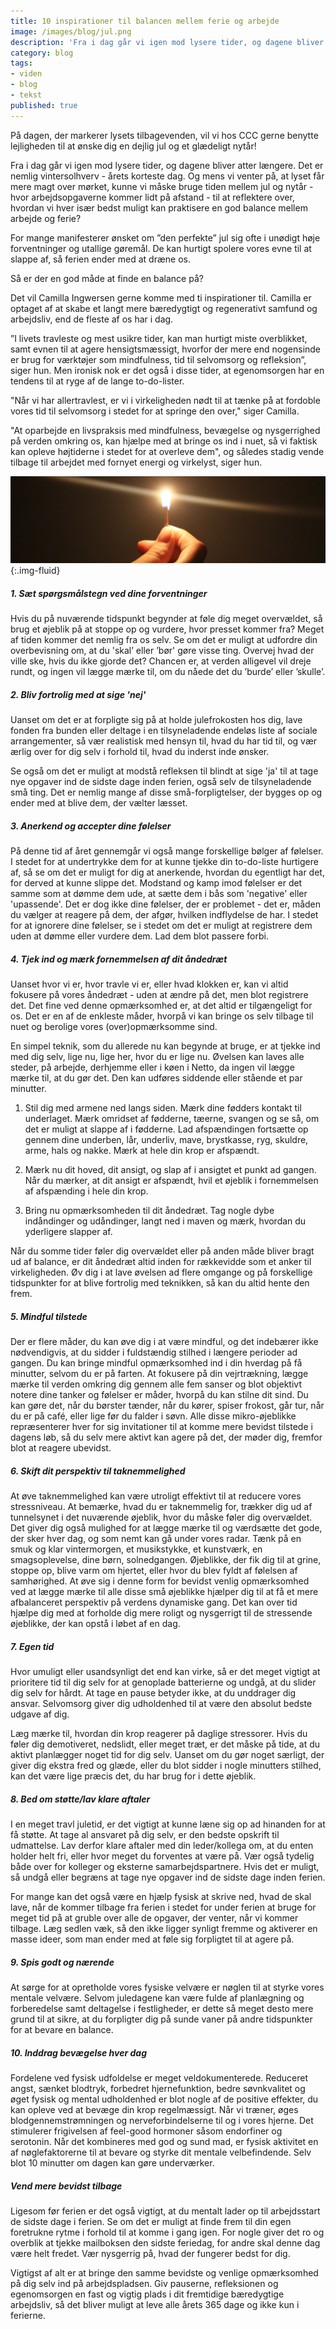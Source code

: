 ```yaml
---
title: 10 inspirationer til balancen mellem ferie og arbejde
image: /images/blog/jul.png
description: 'Fra i dag går vi igen mod lysere tider, og dagene bliver atter længere. Det er nemlig vintersolhverv - årets korteste dag. Og mens vi venter på, at lyset får mere magt over mørket, kunne vi måske bruge tiden mellem jul og nytår - hvor arbejdsopgaverne kommer lidt på afstand - til at reflektere over, hvordan vi hver især bedst muligt kan praktisere en god balance mellem arbejde og ferie?'
category: blog
tags:
- viden
- blog
- tekst
published: true
---
```

På dagen, der markerer lysets tilbagevenden, vil vi hos CCC gerne benytte lejligheden til at ønske dig en dejlig jul og et glædeligt nytår!

Fra i dag går vi igen mod lysere tider, og dagene bliver atter længere. Det er nemlig vintersolhverv - årets korteste dag. Og mens vi venter på, at lyset får mere magt over mørket, kunne vi måske bruge tiden mellem jul og nytår - hvor arbejdsopgaverne kommer lidt på afstand - til at reflektere over, hvordan vi hver især bedst muligt kan praktisere en god balance mellem arbejde og ferie?

For mange manifesterer ønsket om ”den perfekte” jul sig ofte i unødigt høje forventninger og utallige gøremål. De kan hurtigt spolere vores evne til at slappe af, så ferien ender med at dræne os.

Så er der en god måde at finde en balance på?

Det vil Camilla Ingwersen gerne komme med ti inspirationer til. Camilla er optaget af at skabe et langt mere bæredygtigt og regenerativt samfund og arbejdsliv, end de fleste af os har i dag.

”I livets travleste og mest usikre tider, kan man hurtigt miste overblikket, samt evnen til at agere hensigtsmæssigt, hvorfor der mere end nogensinde er brug for værktøjer som mindfulness, tid til selvomsorg og refleksion”, siger hun. Men ironisk nok er det også i disse tider, at egenomsorgen har en tendens til at ryge af de lange to-do-lister.

"Når vi har allertravlest, er vi i virkeligheden nødt til at tænke på at fordoble vores tid til selvomsorg i stedet for at springe den over," siger Camilla.  

"At oparbejde en livspraksis med mindfulness, bevægelse og nysgerrighed på verden omkring os, kan hjælpe med at bringe os ind i nuet, så vi faktisk kan opleve højtiderne i stedet for at overleve dem", og således stadig vende tilbage til arbejdet med fornyet energi og virkelyst, siger hun.

![Lys](/images/blog/lys.png){:.img-fluid}

##### 1. Sæt spørgsmålstegn ved dine forventninger

Hvis du på nuværende tidspunkt begynder at føle dig meget overvældet, så brug et øjeblik på at stoppe op og vurdere, hvor presset kommer fra? Meget af tiden kommer det nemlig fra os selv. Se om det er muligt at udfordre ​​din overbevisning om, at du 'skal’ eller ’bør' gøre visse ting. Overvej hvad der ville ske, hvis du ikke gjorde det? Chancen er, at verden alligevel vil dreje rundt, og ingen vil lægge mærke til, om du nåede det du ’burde’ eller ’skulle’.

##### 2. Bliv fortrolig med at sige 'nej'

Uanset om det er at forpligte sig på at holde julefrokosten hos dig, lave fonden fra bunden eller deltage i en tilsyneladende endeløs liste af sociale arrangementer, så vær realistisk med hensyn til, hvad du har tid til, og vær ærlig over for dig selv i forhold til, hvad du inderst inde ønsker.

Se også om det er muligt at modstå refleksen til blindt at sige 'ja' til at tage nye opgaver ind de sidste dage inden ferien, også selv de tilsyneladende små ting. Det er nemlig mange af disse små-forpligtelser, der bygges op og ender med at blive dem, der vælter læsset. 

##### 3. Anerkend og accepter dine følelser

På denne tid af året gennemgår vi også mange forskellige bølger af følelser. I stedet for at undertrykke dem for at kunne tjekke din to-do-liste hurtigere af, så se om det er muligt for dig at anerkende, hvordan du egentligt har det, for derved at kunne slippe det. Modstand og kamp imod følelser er det samme som at dømme dem ude, at sætte dem i bås som 'negative' eller 'upassende'. Det er dog ikke dine følelser, der er problemet - det er, måden du vælger at reagere på dem, der afgør, hvilken indflydelse de har. I stedet for at ignorere dine følelser, se i stedet om det er muligt at registrere dem uden at dømme eller vurdere dem. Lad dem blot passere forbi.  

##### 4. Tjek ind og mærk fornemmelsen af dit åndedræt

Uanset hvor vi er, hvor travle vi er, eller hvad klokken er, kan vi altid fokusere på vores åndedræt - uden at ændre på det, men blot registrere det. Det fine ved denne opmærksomhed er, at det altid er tilgængeligt for os. Det er en af ​​de enkleste måder, hvorpå vi kan bringe os selv tilbage til nuet og berolige vores (over)opmærksomme sind.  

En simpel teknik, som du allerede nu kan begynde at bruge, er at tjekke ind med dig selv, lige nu, lige her, hvor du er lige nu. Øvelsen kan laves alle steder, på arbejde, derhjemme eller i køen i Netto, da ingen vil lægge mærke til, at du gør det. Den kan udføres siddende eller stående et par minutter.

1. Stil dig med armene ned langs siden. Mærk dine fødders kontakt til underlaget. Mærk omridset af fødderne, tæerne, svangen og se så, om det er muligt at slappe af i fødderne. Lad afspændingen fortsætte op gennem dine underben, lår, underliv, mave, brystkasse, ryg, skuldre, arme, hals og nakke. Mærk at hele din krop er afspændt. 

2. Mærk nu dit hoved, dit ansigt, og slap af i ansigtet et punkt ad gangen. Når du mærker, at dit ansigt er afspændt, hvil et øjeblik i fornemmelsen af afspænding i hele din krop. 

3. Bring nu opmærksomheden til dit åndedræt. Tag nogle dybe indåndinger og udåndinger, langt ned i maven og mærk, hvordan du yderligere slapper af.

Når du somme tider føler dig overvældet eller på anden måde bliver bragt ud af balance, er dit åndedræt altid inden for rækkevidde som et anker til virkeligheden. Øv dig i at lave øvelsen ad flere omgange og på forskellige tidspunkter for at blive fortrolig med teknikken, så kan du altid hente den frem.

##### 5. Mindful tilstede

Der er flere måder, du kan øve dig i at være mindful, og det indebærer ikke nødvendigvis, at du sidder i fuldstændig stilhed i længere perioder ad gangen. Du kan bringe mindful opmærksomhed ind i din hverdag på få minutter, selvom du er på farten. At fokusere på din vejrtrækning, lægge mærke til verden omkring dig gennem alle fem sanser og blot objektivt notere dine tanker og følelser er måder, hvorpå du kan stilne dit sind. Du kan gøre det, når du børster tænder, når du kører, spiser frokost, går tur, når du er på café, eller lige før du falder i søvn. Alle disse mikro-øjeblikke repræsenterer hver for sig invitationer til at komme mere bevidst tilstede i dagens løb, så du selv mere aktivt kan agere på det, der møder dig, fremfor blot at reagere ubevidst.

##### 6. Skift dit perspektiv til taknemmelighed

At øve taknemmelighed kan være utroligt effektivt til at reducere vores stressniveau. At bemærke, hvad du er taknemmelig for, trækker dig ud af tunnelsynet i det nuværende øjeblik, hvor du måske føler dig overvældet. Det giver dig også mulighed for at lægge mærke til og værdsætte det gode, der sker hver dag, og som nemt kan gå under vores radar. Tænk på en smuk og klar vintermorgen, et musikstykke, et kunstværk, en smagsoplevelse, dine børn, solnedgangen. Øjeblikke, der fik dig til at grine, stoppe op, blive varm om hjertet, eller hvor du blev fyldt af følelsen af samhørighed. At øve sig i denne form for bevidst venlig opmærksomhed ved at lægge mærke til alle disse små øjeblikke hjælper dig til at få et mere afbalanceret perspektiv på verdens dynamiske gang. Det kan over tid hjælpe dig med at forholde dig mere roligt og nysgerrigt til de stressende øjeblikke, der kan opstå i løbet af en dag.

##### 7. Egen tid

Hvor umuligt eller usandsynligt det end kan virke, så er det meget vigtigt at prioritere tid til dig selv for at genoplade batterierne og undgå, at du slider dig selv for hårdt. At tage en pause betyder ikke, at du unddrager dig ansvar. Selvomsorg giver dig udholdenhed til at være den absolut bedste udgave af dig.

Læg mærke til, hvordan din krop reagerer på daglige stressorer. Hvis du føler dig demotiveret, nedslidt, eller meget træt, er det måske på tide, at du aktivt planlægger noget tid for dig selv. Uanset om du gør noget særligt, der giver dig ekstra fred og glæde, eller du blot sidder i nogle minutters stilhed, kan det være lige præcis det, du har brug for i dette øjeblik.

##### 8. Bed om støtte/lav klare aftaler

I en meget travl juletid, er det vigtigt at kunne læne sig op ad hinanden for at få støtte. At tage al ansvaret på dig selv, er den bedste opskrift til udmattelse. Lav derfor klare aftaler med din leder/kollega om, at du enten holder helt fri, eller hvor meget du forventes at være på. Vær også tydelig både over for kolleger og eksterne samarbejdspartnere. Hvis det er muligt, så undgå eller begræns at tage nye opgaver ind de sidste dage inden ferien.  

For mange kan det også være en hjælp fysisk at skrive ned, hvad de skal lave, når de kommer tilbage fra ferien i stedet for under ferien at bruge for meget tid på at gruble over alle de opgaver, der venter, når vi kommer tilbage. Læg sedlen væk, så den ikke ligger synligt fremme og aktiverer en masse ideer, som man ender med at føle sig forpligtet til at agere på.

##### 9. Spis godt og nærende

At sørge for at opretholde vores fysiske velvære er nøglen til at styrke vores mentale velvære. Selvom juledagene kan være fulde af planlægning og forberedelse samt deltagelse i festligheder, er dette så meget desto mere grund til at sikre, at du forpligter dig på sunde vaner på andre tidspunkter for at bevare en balance.  

##### 10. Inddrag bevægelse hver dag

Fordelene ved fysisk udfoldelse er meget veldokumenterede. Reduceret angst, sænket blodtryk, forbedret hjernefunktion, bedre søvnkvalitet og øget fysisk og mental udholdenhed er blot nogle af de positive effekter, du kan opleve ved at bevæge din krop regelmæssigt. Når vi træner, øges blodgennemstrømningen og nerveforbindelserne til og i vores hjerne. Det stimulerer frigivelsen af ​​feel-good hormoner såsom endorfiner og serotonin. Når det kombineres med god og sund mad, er fysisk aktivitet en af nøglefaktorerne til at bevare og styrke dit mentale velbefindende. Selv blot 10 minutter om dagen kan gøre underværker. 

##### Vend mere bevidst tilbage
Ligesom før ferien er det også vigtigt, at du mentalt lader op til arbejdsstart de sidste dage i ferien. Se om det er muligt at finde frem til din egen foretrukne rytme i forhold til at komme i gang igen. For nogle giver det ro og overblik at tjekke mailboksen den sidste feriedag, for andre skal denne dag være helt fredet. Vær nysgerrig på, hvad der fungerer bedst for dig.

Vigtigst af alt er at bringe den samme bevidste og venlige opmærksomhed på dig selv ind på arbejdspladsen. Giv pauserne, refleksionen og egenomsorgen en fast og vigtig plads i dit fremtidige bæredygtige arbejdsliv, så det bliver muligt at leve alle årets 365 dage og ikke kun i ferierne.